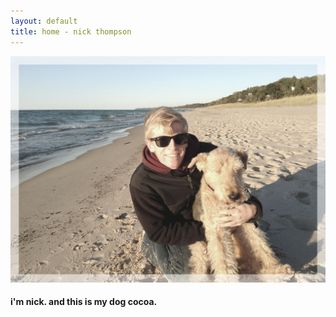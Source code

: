 ```yaml
---
layout: default
title: home - nick thompson
---
```


![Picture of me](/images/nickcocoa.jpg)
<h4>i'm nick. and this is my dog cocoa.</h4>
